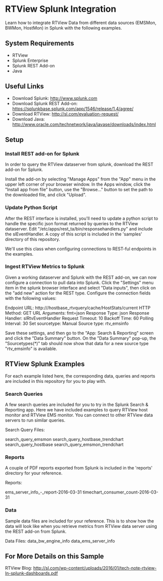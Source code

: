 # RTView Splunk Integration

Learn how to integrate RTView Data from different data sources (EMSMon, BWMon, HostMon) in Splunk with the following examples. 

## System Requirements

* RTView 
* Splunk Enterprise
* Splunk REST Add-on 
* Java

## Useful Links

* Download Splunk: http://www.splunk.com
* Download Splunk REST Add-on: https://splunkbase.splunk.com/app/1546/release/1.4/agree/
* Download RTView: http://sl.com/evaluation-request/
* Download Java: http://www.oracle.com/technetwork/java/javase/downloads/index.html


## Setup

### Install REST add-on for Splunk

In order to query the RTView dataserver from splunk, download the REST add-on for Splunk. 

Install the add-on by selecting "Manage Apps" from the "App" menu in the upper left corner of your browser window. In the Apps window, click the "Install app from file" button, use the "Browse..." button to set the path to the downloaded file, and click "Upload".


### Update Python Script

After the REST interface is installed, you'll need to update a python script to handle the specific json format returned by queries to the RTView dataserver. Edit "<SplunkHome>/etc/apps/rest_ta/bin/responsehandlers.py" and include the slEventHandler. A copy of this script is included in the 'samples' directory of this repository.   

We'll use this class when configuring connections to REST-ful endpoints in the examples. 

### Ingest RTView Metrics to Splunk

Given a working dataserver and Splunk with the REST add-on, we can now configure a connection to pull data into Splunk. Click the "Settings" menu item in the splunk browser interface and select "Data inputs", then click on the "add new" action for the REST type. Configure the connection fields with the following values:

Endpoint URL: http://<dataserver url:port>/hostbase_rtvquery/cache/HostStats/current
HTTP Method: GET
URL Arguments: fmt=json
Response Type: json
Response Handler: slRtvEventHandler
Request Timeout: 10
Backoff Time: 60
Polling Interval: 30
Set sourcetype: Manual
Source type: rtv_emsinfo

Save these settings, and then go to the "App: Search & Reporting" screen and click the "Data Summary" button. On the "Data Summary" pop-up, the "Sourcetypes(*)" tab should now show that data for a new source type "rtv_emsinfo" is available.

## RTView Splunk Examples

For each example listed here, the corresponding data, queries and reports are included in this repository for you to play with. 

### Search Queries

A few search queries are included for you to try in the Splunk Search & Reporting app. Here we have included examples to query RTView host monitor and RTView EMS monitor. You can connect to other RTView data servers to run similar queries. 

Search Query Files: 

search_query_emsmon
search_query_hostbase_trendchart
search_query_hostbase
search_query_emsmon_trendchart

### Reports

A couple of PDF reports exported from Splunk is included in the 'reports' directory for your reference.

Reports: 

ems_server_info_-_report-2016-03-31
timechart_consumer_count-2016-03-31

### Data

Sample data files are included for your reference. This is to show how the data will look like when you retrieve metrics from RTView data server using the REST add-on from Splunk. 

Data Files: 
data_bw_engine_info
data_ems_server_info

## For More Details on this Sample

RTView Blog: http://sl.com/wp-content/uploads/2016/01/tech-note-rtview-In-splunk-dashboards.pdf
 
